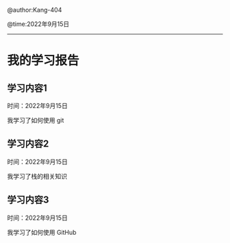 @author:Kang-404

@time:2022年9月15日

------

# 我的学习报告
## 学习内容1

时间：2022年9月15日

我学习了如何使用 git 

## 学习内容2

时间：2022年9月15日

我学习了栈的相关知识

## 学习内容3

时间：2022年9月15日

我学习了如何使用 GitHub 